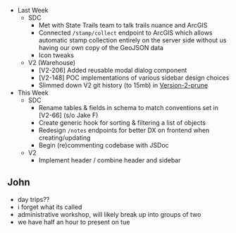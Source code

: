 - Last Week
	- SDC
		- Met with State Trails team to talk trails nuance and ArcGIS
		- Connected `/stamp/collect` endpoint to ArcGIS which allows automatic stamp collection entirely on the server side without us having our own copy of the GeoJSON data
		- Icon tweaks
	- V2 (Warehouse)
		- [V2-206] Added reusable modal dialog component
		- [V2-148] POC implementations of various sidebar design choices
		- Slimmed down V2 git history (to 15mb) in [Version-2-prune](https://github.com/ncdpr/Version-2-prune)
- This Week
	- SDC
		- Rename tables & fields in schema to match conventions set in [V2-66] (s/o Jake F)
		- Create generic hook for sorting & filtering a list of objects
		- Redesign `/notes` endpoints for better DX on frontend when creating/updating
		- Begin (re)commenting codebase with JSDoc
	- V2
		- Implement header / combine header and sidebar

## John
- day trips??
- i forget what its called
- administrative workshop, will likely break up into groups of two
- we have half an hour to present on tue